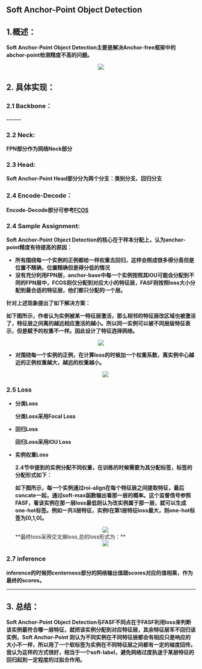 ## Soft Anchor-Point Object Detection

## 1.概述：

**Soft Anchor-Point Object Detection主要是解决Anchor-free框架中的abchor-point检测精度不高的问题。**

<div align=center>
<img src="https://note.youdao.com/yws/api/personal/file/WEBf0ab50d50d2cb2a5b40f99a6791520ad?method=download&shareKey=c713b28f5b4e6a4699a91cf0f35f3e37"/>
</div>



## 2. 具体实现：

### 2.1 Backbone：

**------**

### 2.2 Neck:

**FPN部分作为网络Neck部分**

### 2.3 Head:

**Soft Anchor-Point Head部分分为两个分支：类别分支、回归分支**

### 2.4 Encode-Decode：

**Encode-Decode部分可参考[FCOS](https://github.com/Hanson0910/DL-Algorithm-Summary/blob/main/%E7%9B%AE%E6%A0%87%E6%A3%80%E6%B5%8B%E7%AF%87/Anchor-Free/Anchor-Point/FCOS.md)**


### 2.4 Sample Assignment:

**Soft Anchor-Point Object Detection的核心在于样本分配上，认为anchor-point精度有待提高的原因：**

- **所有围绕每一个实例的正例都给一样权重去回归，这样会照成很多得分高但是位置不精确，位置精确但是得分低的情况**
- **没有充分利用FPN层，anchor-base中每一个实例按照其IOU可能会分配到不同的FPN层中，FCOS则仅分配到对应大小的特征层，FASF则按照loss大小分配到最合适的特征层，他们都只分配的一个层。**

**针对上述现象提出了如下解决方案：**

**如下图所示，作者认为实例被某一特征层激活，那么相邻的特征层改区域也被激活了，特征层之间离的越远相应激活的越小。所以同一实例可以被不同层级特征表示，但是赋予的权重不一样。因此设计了特征选择网络。**

<div align=center>
<img src="https://note.youdao.com/yws/api/personal/file/WEB3f52eef9bbba92636c132fb59f911039?method=download&shareKey=5217d9166db2e7f07267d73c0cf7b5af"/>
</div>

- **对围绕每一个实例的正例，在计算loss的时候加一个权重系数，离实例中心越近的正例权重越大，越远的权重越小。**
  
  <div align=center>
  <img src="https://note.youdao.com/yws/api/personal/file/WEB9b26865a73dd752fdfc892f540b3246a?method=download&shareKey=079afde8a94ccd6f50ce2c6a59a5456d"/>
  </div>

### 2.5 Loss

- **分类Loss**

  **分类Loss采用Focal Loss**

- **回归Loss**

  **回归Loss采用IOU Loss**

- **实例权重Loss**

  **2.4节中提到的实例分配不同权重，在训练的时候需要为其分配标签，标签的分配形式如下：**
  
  **如下图所示，每一个实例通过roi-align在每个特征层之间提取特征，最后concate一起，通过soft-max函数输出看那一层的概率。这个监督信号参照FASF，看该实例在那一层loss最低则认为改实例属于那一层，就可以生成one-hot标签。例如一共3层特征，实例I在第1层特征loss最大，则one-hot标签为[0,1,0]。**
  
  <div align=center>
  <img src="https://note.youdao.com/yws/api/personal/file/WEB5c0d4644fbfa8d6135a38400817b77d1?method=download&shareKey=ce00f151d24e5a5562ab32731f4dd748"/>
  </div>
  **最终loss采用交叉熵loss,总的loss形式为：**
  
  <div align=center>
  <img src="https://note.youdao.com/yws/api/personal/file/WEB34b6d1ea05dd8ecc433a6bfa5053bb67?method=download&shareKey=e20c4519b224891b9311bab6fcfbdc94"/>
  </div>

### 2.7 inference

**inference的时候把centerness部分的网络输出值跟scores对应的值相乘，作为最终的scores。**

****


## 3. 总结：

**Soft Anchor-Point Object Detection与FASF不同点在于FASF利用loss来判断该实例最符合哪一层特征，就把该实例分配到对应特征层，其余特征层军不回归该实例，Soft Anchor-Point 则认为不同实例在不同特征层都会有相应只是响应的大小不一样，所以用了一个软标签为实例在不同特征层之间都有一定的梯度回传。我认为这样的方式很好，相当于一个soft-label，避免网络过度执迷于某层特征的回归起到一定程度的过拟合作用。**
